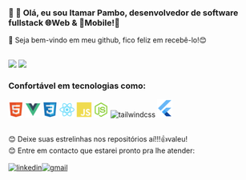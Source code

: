 ### 👋 👋 Olá, eu sou Itamar Pambo, desenvolvedor de software fullstack 🌐Web & 📱Mobile!👋

🎍 Seja bem-vindo em meu github, fico feliz em recebê-lo!😊 <br/><br/>

<div>
  <img height="180em" src="https://github-readme-stats.vercel.app/api?username=itamarpambo751&show_icons=true&theme=tokyonight&include_all_commits=true&count_private=true"/>
  <img height="180em" src="https://github-readme-stats.vercel.app/api/top-langs/?username=itamarpambo751&layout=compact&langs_count=10&theme=tokyonight"/>
</div>

### Confortável em tecnologias como:
<div>
      <img alt="HTML5" width="30" src="https://raw.githubusercontent.com/devicons/devicon/master/icons/html5/html5-original.svg"/>
  <img alt="vueJS" width="30" src="https://raw.githubusercontent.com/devicons/devicon/master/icons/vuejs/vuejs-original.svg"/>
      <img alt="CSS" width="30" src="https://raw.githubusercontent.com/devicons/devicon/master/icons/css3/css3-original.svg"/>
  <img alt="ReactJs" width="30" src="https://raw.githubusercontent.com/devicons/devicon/master/icons/react/react-original.svg"/>
      <img alt="Js" width="30" src="https://raw.githubusercontent.com/devicons/devicon/master/icons/javascript/javascript-plain.svg"/>
      <img alt="NodeJS" width="30" src="https://raw.githubusercontent.com/devicons/devicon/master/icons/nodejs/nodejs-original.svg"/>
      <img alt="tailwindcss" width="30" src="https://camo.githubusercontent.com/bdedcbc949feefecc3ff98f7e655ee8151b522e2f32196c648620f5366d909d5/68747470733a2f2f63646e2e6a7364656c6976722e6e65742f67682f64657669636f6e732f64657669636f6e2f69636f6e732f7461696c77696e646373732f7461696c77696e646373732d706c61696e2e737667"/>
  <img width="30" alt='flutter' src='https://raw.githubusercontent.com/dnfield/flutter_svg/7d374d7107561cbd906d7c0ca26fef02cc01e7c8/example/assets/flutter_logo.svg?sanitize=true'/>
</div>
<br>

😊 Deixe suas estrelinhas nos repositórios aí!!!👍valeu!<br/>
😊 Entre em contacto que estarei pronto pra lhe atender: <br><br>
[![linkedin](https://img.shields.io/badge/LinkedIn-0077B5?style=for-the-badge&logo=linkedin&logoColor=white)](https://www.linkedin.com/in/itamarpambo/)[![gmail](https://img.shields.io/badge/Gmail-D14836?style=for-the-badge&logo=gmail&logoColor=white)](mailto:itamarpambo.dev@gmail.com)




